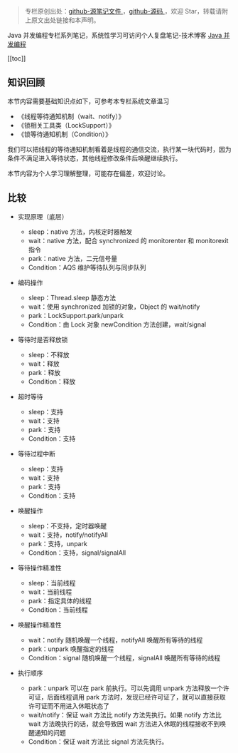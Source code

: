 > 专栏原创出处：[github-源笔记文件 ](https://github.com/GourdErwa/review-notes/tree/master/language/java-concurrency) ，[github-源码 ](https://github.com/GourdErwa/java-advanced/tree/master/java-concurrency)，欢迎 Star，转载请附上原文出处链接和本声明。

Java 并发编程专栏系列笔记，系统性学习可访问个人复盘笔记-技术博客 [Java 并发编程 ](https://review-notes.top/language/java-concurrency/)

[[toc]]

## 知识回顾
本节内容需要基础知识点如下，可参考本专栏系统文章温习
- 《线程等待通知机制（wait、notify）》
- 《锁相关工具类（LockSupport）》
- 《锁等待通知机制（Condition）》

我们可以把线程的等待通知机制看着是线程的通信交流，执行某一块代码时，因为条件不满足进入等待状态，其他线程修改条件后唤醒继续执行。

本节内容为个人学习理解整理，可能存在偏差，欢迎讨论。

## 比较
- 实现原理（底层）
    - sleep：native 方法，内核定时器触发
    - wait：native 方法，配合 synchronized 的 monitorenter 和 monitorexit 指令
    - park：native 方法，二元信号量
    - Condition：AQS 维护等待队列与同步队列

- 编码操作
    - sleep：Thread.sleep 静态方法
    - wait：使用 synchronized 加锁的对象，Object 的 wait/notify
    - park：LockSupport.park/unpark
    - Condition：由 Lock 对象 newCondition 方法创建，wait/signal

- 等待时是否释放锁
    - sleep：不释放
    - wait：释放
    - park：释放
    - Condition：释放

- 超时等待
    - sleep：支持
    - wait：支持
    - park：支持
    - Condition：支持

- 等待过程中断
    - sleep：支持
    - wait：支持
    - park：支持
    - Condition：支持

- 唤醒操作
    - sleep：不支持，定时器唤醒
    - wait：支持，notify/notifyAll
    - park：支持，unpark
    - Condition：支持，signal/signalAll

- 等待操作精准性
    - sleep：当前线程
    - wait：当前线程
    - park：指定具体的线程
    - Condition：当前线程

- 唤醒操作精准性
    - wait：notify 随机唤醒一个线程，notifyAll 唤醒所有等待的线程
    - park：unpark 唤醒指定的线程
    - Condition：signal 随机唤醒一个线程，signalAll 唤醒所有等待的线程

- 执行顺序
    - park：unpark 可以在 park 前执行。可以先调用 unpark 方法释放一个许可证，后面线程调用 park 方法时，发现已经许可证了，就可以直接获取许可证而不用进入休眠状态了
    - wait/notify：保证 wait 方法比 notify 方法先执行。如果 notify 方法比 wait 方法晚执行的话，就会导致因 wait 方法进入休眠的线程接收不到唤醒通知的问题
    - Condition：保证 wait 方法比 signal 方法先执行。

